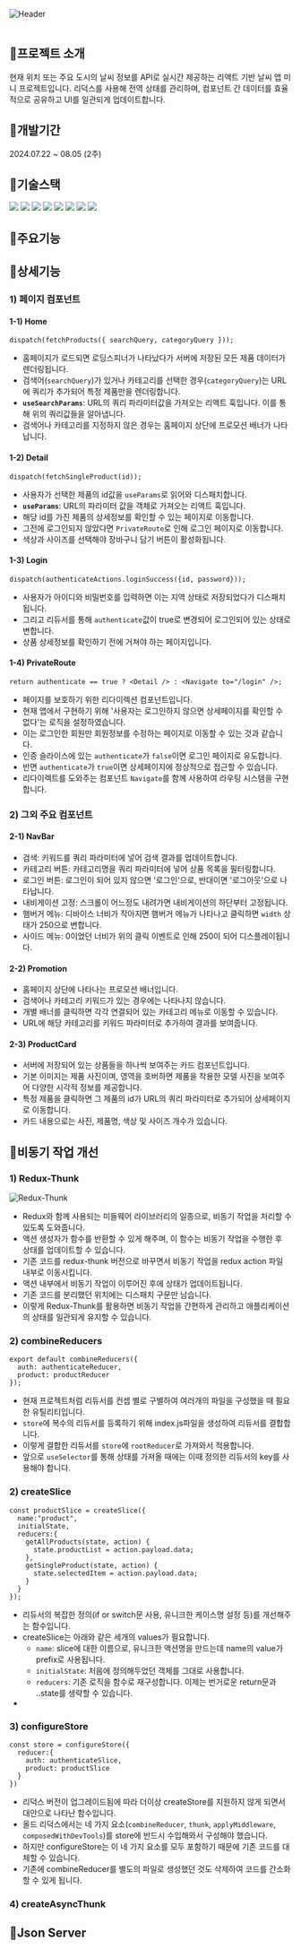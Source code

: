 ![Header](https://capsule-render.vercel.app/api?type=rect&color=0f0f0f&text=COS&desc=코스%20제품%20데이터를%20저장하고%20JSON%20서버로%20처리한%20쇼핑몰%20앱&section=header&height=250&fontColor=ffffff&fontSize=60&fontAlignY=45&descAlignY=67&descSize=30)
<br><br>

## 📍프로젝트 소개
현재 위치 또는 주요 도시의 날씨 정보를 API로 실시간 제공하는 리액트 기반 날씨 앱 미니 프로젝트입니다. 리덕스를 사용해 전역 상태를 관리하며, 컴포넌트 간 데이터를 효율적으로 공유하고 UI를 일관되게 업데이트합니다.

## 📍개발기간
2024.07.22 ~ 08.05 (2주)

## 📍기술스택
<div>
	<img src="https://img.shields.io/badge/React-61DAFB?style=for-the-badge&logo=react&logoColor=black">
	<img src="https://img.shields.io/badge/Redux-764ABC?style=for-the-badge&logo=redux&logoColor=white">
	<img src="https://img.shields.io/badge/Redux Thunk-76B83F?style=for-the-badge&logo=redux&logoColor=white">
	<img src="https://img.shields.io/badge/React Router-CA4245?style=for-the-badge&logo=reactrouter&logoColor=white">
	<img src="https://img.shields.io/badge/Json Server-000000?style=for-the-badge&logo=json&logoColor=white">
	<img src="https://img.shields.io/badge/Bootstrap-7952B3?style=for-the-badge&logo=bootstrap&logoColor=white">
	<img src="https://img.shields.io/badge/CSS-1572B6?style=for-the-badge&logo=css3&logoColor=white"> 
	<img src="https://img.shields.io/badge/API Call-E3695F?style=for-the-badge&logoColor=white"> 
</div>

## 📍주요기능

## 📍상세기능
### 1) 페이지 컴포넌트
#### 1-1) Home
```
dispatch(fetchProducts({ searchQuery, categoryQuery }));
```
- 홈페이지가 로드되면 로딩스피너가 나타났다가 서버에 저장된 모든 제품 데이터가 렌더링됩니다.
- 검색어(`searchQuery`)가 있거나 카테고리를 선택한 경우(`categoryQuery`)는 URL에 쿼리가 추가되어 특정 제품만을 렌더링합니다.
- **`useSearchParams`**: URL의 쿼리 파라미터값을 가져오는 리액트 훅입니다. 이를 통해 위의 쿼리값들을 알아냅니다.
- 검색어나 카테고리를 지정하지 않은 경우는 홈페이지 상단에 프로모션 배너가 나타납니다.

#### 1-2) Detail
```
dispatch(fetchSingleProduct(id));
```
- 사용자가 선택한 제품의 id값을 `useParams`로 읽어와 디스패치합니다.
- **`useParams`**: URL의 파라미터 값을 객체로 가져오는 리액트 훅입니다.
- 해당 id를 가진 제품의 상세정보를 확인할 수 있는 페이지로 이동합니다.
- 그전에 로그인되지 않았다면 `PrivateRoute`로 인해 로그인 페이지로 이동합니다.
- 색상과 사이즈를 선택해야 장바구니 담기 버튼이 활성화됩니다.

#### 1-3) Login
```
dispatch(authenticateActions.loginSuccess({id, password}));
```
- 사용자가 아이디와 비밀번호를 입력하면 이는 지역 상태로 저장되었다가 디스패치됩니다.
- 그리고 리듀서를 통해 `authenticate`값이 true로 변경되어 로그인되어 있는 상태로 변합니다.
- 상품 상세정보를 확인하기 전에 거쳐야 하는 페이지입니다.

#### 1-4) PrivateRoute
```
return authenticate == true ? <Detail /> : <Navigate to="/login" />;
```
- 페이지를 보호하기 위한 리다이렉션 컴포넌트입니다.
- 현재 앱에서 구현하기 위해 '사용자는 로그인하지 않으면 상세페이지를 확인할 수 없다'는 로직을 설정하였습니다.
- 이는 로그인한 회원만 회원정보를 수정하는 페이지로 이동할 수 있는 것과 같습니다.
- 인증 슬라이스에 있는 `authenticate`가 `false`이면 로그인 페이지로 유도합니다.
- 반면 `authenticate`가 `true`이면 상세페이지에 정상적으로 접근할 수 있습니다.
- 리다이렉트를 도와주는 컴포넌트 `Navigate`를 함께 사용하여 라우팅 시스템을 구현합니다.

### 2) 그외 주요 컴포넌트
#### 2-1) NavBar
- 검색: 키워드를 쿼리 파라미터에 넣어 검색 결과를 업데이트합니다.
- 카테고리 버튼: 카테고리명을 쿼리 파라미터에 넣어 상품 목록을 필터링합니다.
- 로그인 버튼: 로그인이 되어 있지 않으면 '로그인'으로, 반대이면 '로그아웃'으로 나타납니다.
- 내비게이션 고정: 스크롤이 어느정도 내려가면 내비게이션의 하단부터 고정됩니다.
- 햄버거 메뉴: 디바이스 너비가 작아지면 햄버거 메뉴가 나타나고 클릭하면 `width` 상태가 250으로 변합니다.
- 사이드 메뉴: 0이었던 너비가 위의 클릭 이벤트로 인해 250이 되어 디스플레이됩니다.

#### 2-2) Promotion
- 홈페이지 상단에 나타나는 프로모션 배너입니다.
- 검색어나 카테고리 키워드가 있는 경우에는 나타나지 않습니다.
- 개별 배너를 클릭하면 각각 연결되어 있는 카테고리 메뉴로 이동할 수 있습니다.
- URL에 해당 카테고리를 키워드 파라미터로 추가하여 결과를 보여줍니다.

#### 2-3) ProductCard
- 서버에 저장되어 있는 상품들을 하나씩 보여주는 카드 컴포넌트입니다.
- 기본 이미지는 제품 사진이며, 영역을 호버하면 제품을 착용한 모델 사진을 보여주어 다양한 시각적 정보를 제공합니다.
- 특정 제품을 클릭하면 그 제품의 id가 URL의 쿼리 파라미터로 추가되어 상세페이지로 이동합니다.
- 카드 내용으로는 사진, 제품명, 색상 및 사이즈 개수가 있습니다.


## 📍비동기 작업 개선
### 1) Redux-Thunk
![Redux-Thunk](https://img1.daumcdn.net/thumb/R1280x0/?scode=mtistory2&fname=https%3A%2F%2Fblog.kakaocdn.net%2Fdn%2FZY8UA%2FbtsI6Q8nduy%2F5X7e0sSp2WKkKIljwXbweK%2Fimg.jpg)
- Redux와 함께 사용되는 미들웨어 라이브러리의 일종으로, 비동기 작업을 처리할 수 있도록 도와줍니다.
- 액션 생성자가 함수를 반환할 수 있게 해주며, 이 함수는 비동기 작업을 수행한 후 상태를 업데이트할 수 있습니다.
- 기존 코드를 redux-thunk 버전으로 바꾸면서 비동기 작업을 redux action 파일 내부로 이동시킵니다.
- 액션 내부에서 비동기 작업이 이루어진 후에 상태가 업데이트됩니다.
- 기존 코드를 분리했던 위치에는 디스패치 구문만 남습니다.
- 이렇게 Redux-Thunk를 활용하면 비동기 작업을 간편하게 관리하고 애플리케이션의 상태를 일관되게 유지할 수 있습니다.

### 2) combineReducers
```
export default combineReducers({
  auth: authenticateReducer,
  product: productReducer
});
```
- 현재 프로젝트처럼 리듀서를 컨셉 별로 구별하여 여러개의 파일을 구성했을 때 필요한 유틸리티입니다.
- `store`에 복수의 리듀서를 등록하기 위해 index.js파일을 생성하여 리듀서를 결합합니다.
- 이렇게 결합한 리듀서를 `store`에 `rootReducer`로 가져와서 적용합니다.
- 앞으로 `useSelector`를 통해 상태를 가져올 때에는 이때 정의한 리듀서의 key를 사용해야 합니다.
 
### 2) createSlice
```
const productSlice = createSlice({
  name:"product",
  initialState,
  reducers:{
    getAllProducts(state, action) {
      state.productList = action.payload.data;
    },
    getSingleProduct(state, action) {
      state.selectedItem = action.payload.data;
    }
  }
});
```
- 리듀서의 복잡한 정의(if or switch문 사용, 유니크한 케이스명 설정 등)를 개선해주는 함수입니다.
- createSlice는 아래와 같은 세개의 values가 필요합니다.
	- `name`: slice에 대한 이름으로, 유니크한 액션명을 만드는데 name의 value가 prefix로 사용됩니다.
	- `initialState`: 처음에 정의해두었던 객체를 그대로 사용합니다.
	- `reducers`: 기존 로직을 함수로 재구성합니다. 이제는 번거로운 return문과 ..state를 생략할 수 있습니다.
 - 
### 3) configureStore
```
const store = configureStore({
  reducer:{
    auth: authenticateSlice,
    product: productSlice
  }
})
```
- 리덕스 버전이 업그레이드됨에 따라 더이상 createStore를 지원하지 않게 되면서 대안으로 나타난 함수입니다.
- 올드 리덕스에서는 네 가지 요소(`combineReducer`, `thunk`, `applyMiddleware`, `composedWithDevTools`)를 store에 반드시 수입해와서 구성해야 했습니다.
- 하지만 configureStore는 이 네 가지 요소를 모두 포함하기 때문에 기존 코드를 대체할 수 있습니다.
- 기존에 combineReducer를 별도의 파일로 생성했던 것도 삭제하여 코드를 간소화할 수 있게 됩니다.

### 4) createAsyncThunk

## 📍Json Server
